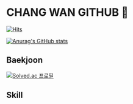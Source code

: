 # CHANG WAN GITHUB 👋

[![Hits](https://hits.seeyoufarm.com/api/count/incr/badge.svg?url=https%3A%2F%2Fgithub.com%2Fjangchangwan%2Fjangchangwan.git&count_bg=%2379C83D&title_bg=%23555555&icon=&icon_color=%23E7E7E7&title=hits&edge_flat=false)](https://hits.seeyoufarm.com)


[![Anurag's GitHub stats](https://github-readme-stats.vercel.app/api?username=jangchangwan)](https://github.com/jangchangwan/github-readme-stats)
## Baekjoon
[![Solved.ac
프로필](http://mazassumnida.wtf/api/v2/generate_badge?boj=changwan327)](https://solved.ac/changwan327)

## Skill

